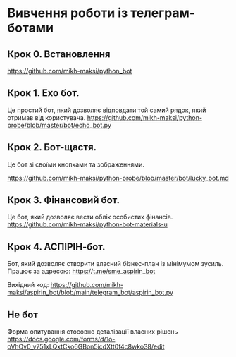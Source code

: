 # Вивчення роботи із телеграм-ботами
## Крок 0. Встановлення
https://github.com/mikh-maksi/python_bot

## Крок 1. Ехо бот.
Це простий бот, який дозволяє відповдати той самий рядок, який отримав від користувача.
https://github.com/mikh-maksi/python-probe/blob/master/bot/echo_bot.py

## Крок 2. Бот-щастя.
Це бот зі своїми кнопками та зображеннями.

https://github.com/mikh-maksi/python-probe/blob/master/bot/lucky_bot.md

## Крок 3. Фінансовий бот.
Це бот, який дозволяє вести облік особистих фінансів.
https://github.com/mikh-maksi/python-bot-materials-u


## Крок 4. АСПІРІН-бот.
Бот, який дозволяє створити власний бізнес-план із мінімумом зусиль.
Працює за адресою:
https://t.me/sme_aspirin_bot

Вихідний код:
https://github.com/mikh-maksi/aspirin_bot/blob/main/telegram_bot/aspirin_bot.py

## Не бот
Форма опитування стосовно деталізації власних рішень
https://docs.google.com/forms/d/1o-oVhOv0_v751xLQxtCko6GBon5icdXtt0f4c8wko38/edit